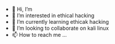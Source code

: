 - 👋 Hi, I’m 
- 👀 I’m interested in ethical hacking
- 🌱 I’m currently learning ethicak hacking
- 💞️ I’m looking to collaborate on kali linux
- 📫 How to reach me ...

<!---
rudrarathor/rudrarathor is a ✨ special ✨ repository because its `README.md` (this file) appears on your GitHub profile.
You can click the Preview link to take a look at your changes.
--->
